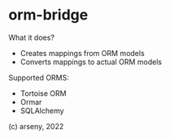 # orm-bridge

What it does?

* Creates mappings from ORM models
* Converts mappings to actual ORM models

Supported ORMS:

* Tortoise ORM
* Ormar
* SQLAlchemy

(c) arseny, 2022